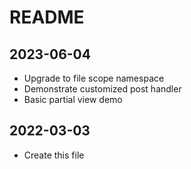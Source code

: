 ﻿# README

## 2023-06-04

- Upgrade to file scope namespace
- Demonstrate customized post handler
- Basic partial view demo

## 2022-03-03

- Create this file